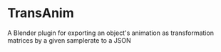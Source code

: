 # TransAnim
A Blender plugin for exporting an object's animation as transformation matrices by a given samplerate to a JSON
